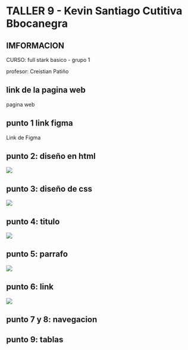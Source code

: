 <h1>TALLER 9 - Kevin Santiago Cutitiva Bbocanegra</h1>

<h2>IMFORMACION</h2>
<P>
    CURSO: full stark basico - grupo 1
</P>
<p>profesor: Creistian Patiño</p>

<h2>link de la pagina web</h2>

<a hret="file:///C:/Users/usuario/Desktop/programacion/taller%209/punto-1-2-3/index.html">pagina web</a>

<h2>punto 1 link figma</h2>
<a hret="https://www.figma.com/file/mxEZ2KQvQQbhvosfIrefBi/kevin-santiago-cuitiva-bocanegra?type=design&node-id=10%3A2&mode=design&t=JOpfgUHqTQMSI6IL-1">Link de Figma</a>

<h2>punto 2: diseño en html</h2>

<img src="./public/imagenes/paginaweb.png" ></img>

<h2>punto 3: diseño de css</h2>

<img src="/public/imagenes/punto-3.png.png"></img>

<h2>punto 4: titulo</h2>

<img src="./public/imagenes/punto_4.png.png"></img>

<h2>punto 5: parrafo</h2>

<img src="./public/imagenes/punto-5.png"></img>

<h2>punto 6: link</h2>

<img src="./public/imagenes/punto-6.png"></img>

<h2>punto 7 y 8: navegacion</h2>

<h2>punto 9: tablas</h2>